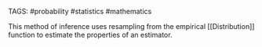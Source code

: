 TAGS: #probability #statistics #mathematics 

This method of inference uses resampling from the empirical [[Distribution]] function to estimate the properties of an estimator.

